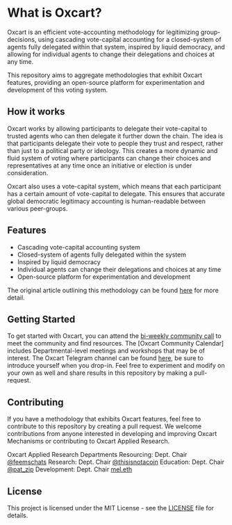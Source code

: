 # What is Oxcart?

Oxcart is an efficient vote-accounting methodology for legitimizing group-decisions, using cascading vote-capital accounting for a closed-system of agents fully delegated within that system, inspired by liquid democracy, and allowing for individual agents to change their delegations and choices at any time.

This repository aims to aggregate methodologies that exhibit Oxcart features, providing an open-source platform for experimentation and development of this voting system.

## How it works

Oxcart works by allowing participants to delegate their vote-capital to trusted agents who can then delegate it further down the chain. The idea is that participants delegate their vote to people they trust and respect, rather than just to a political party or ideology. This creates a more dynamic and fluid system of voting where participants can change their choices and representatives at any time once an initiative or election is under consideration.

Oxcart also uses a vote-capital system, which means that each participant has a certain amount of vote-capital to delegate. This ensures that accurate global democratic legitimacy accounting is human-readable between various peer-groups.

## Features

-   Cascading vote-capital accounting system
-   Closed-system of agents fully delegated within the system
-   Inspired by liquid democracy
-   Individual agents can change their delegations and choices at any time
-   Open-source platform for experimentation and development

The original article outlining this methodology can be found [here](https://mirror.xyz/mel.eth/3VRWumRDw-AWlgwaic0imIFzGBLbxyVs_ubRhb5epn4) for more detail.

## Getting Started

To get started with Oxcart, you can attend the [bi-weekly community call](https://calendar.google.com/calendar/event?action=TEMPLATE&tmeid=MmkyMnZuMHVjbG9obnExN3Jwb2pmbG40c2RfMjAyMzA1MTZUMTUwMDAwWiBjX2Y2NTcxNDc1YjQ2ZWRiYjE0MzczYWU5OTVhNGIwYzAwMDg3MTA0OTgzMmM0OTkyYTExZDFlOTk2MmJjMGIwZGZAZw&tmsrc=c_f6571475b46edbb14373ae995a4b0c000871049832c4992a11d1e9962bc0b0df%40group.calendar.google.com&scp=ALL) to meet the community and find resources. The [Oxcart Community Calendar] includes Departmental-level meetings and workshops that may be of interest. The Oxcart Telegram channel can be found [here](https://t.me/+rYEX-fO8TmcxZDMx), be sure to introduce yourself when you drop-in. Feel free to experiment and modify on your own as well and share results in this repository by making a pull-request.

## Contributing

If you have a methodology that exhibits Oxcart features, feel free to contribute to this repository by creating a pull request. We welcome contributions from anyone interested in developing and improving Oxcart Mechanisms or contributing to Oxcart Applied Research.

Oxcart Applied Research Departments
Resourcing: Dept. Chair [@feemschats](https://twitter.com/feemschats)
Research: Dept. Chair [@thisisnotacoin](https://twitter.com/thisisnotacoin)
Education: Dept. Chair [@pat_zip](https://twitter.com/pat_zip)
Development: Dept. Chair [mel.eth](https://twitter.com/emjicy)

## License

This project is licensed under the MIT License - see the [LICENSE](https://opensource.org/license/mit/) file for details.
